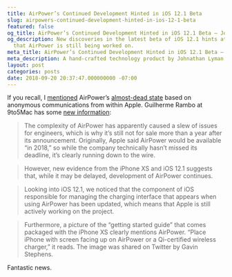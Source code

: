 ```yaml
---
title: AirPower’s Continued Development Hinted in iOS 12.1 Beta
slug: airpowers-continued-development-hinted-in-ios-12-1-beta
featured: false
og_title: AirPower’s Continued Development Hinted in iOS 12.1 Beta – Johnathan.org
og_description: New discoveries in the latest beta of iOS 12.1 hints at the possibility
  that AirPower is still being worked on.
meta_title: AirPower’s Continued Development Hinted in iOS 12.1 Beta – Johnathan.org
meta_description: A hand-crafted technology product by Johnathan Lyman
layout: post
categories: posts
date: 2018-09-20 20:37:47.000000000 -07:00
---
```


If you recall, I [mentioned](/additional-details-about-what-happened-to-airpower/) AirPower’s [almost-dead state](/additional-details-about-what-happened-to-airpower/) based on anonymous communications from within Apple. Guilherme Rambo at 9to5Mac has some [new information](https://9to5mac.com/2018/09/20/airpower-referenced-in-iphone-xs-packaging-ios-12-1-code-shows-continuing-development/):

> The complexity of AirPower has apparently caused a slew of issues for engineers, which is why it’s still not for sale more than a year after its announcement. Originally, Apple said AirPower would be available “in 2018,” so while the company technically hasn’t missed its deadline, it’s clearly running down to the wire.

> However, new evidence from the iPhone XS and iOS 12.1 suggests that, while it may be delayed, development of AirPower continues.

> Looking into iOS 12.1, we noticed that the component of iOS responsible for managing the charging interface that appears when using AirPower has been updated, which means that Apple is still actively working on the project.

> Furthermore, a picture of the “getting started guide” that comes packaged with the iPhone XS clearly mentions AirPower. “Place iPhone with screen facing up on AirPower or a Qi-certified wireless charger,” it reads. The image was shared on Twitter by Gavin Stephens.

Fantastic news.

